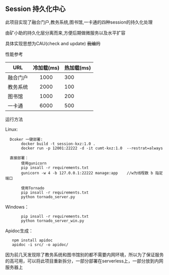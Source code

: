 <h2>Session 持久化中心</h2>

此项目实现了融合门户,教务系统,图书馆,一卡通的四种session的持久化处理

由矿小助的持久化层分离而来,方便后期做微服务以及水平扩容

具体实现思想为CAU(check and update) ~~我编的~~

性能参考



| URL  | 冷加载(ms) | 热加载(ms)    |
|-------|:---:|-----------|
| 融合门户  | 1000 | 300     | 
| 教务系统 | 2000  | 100      | 
| 图书馆  | 1000   | 200 |
| 一卡通  | 6000   | 500 |



运行方法
    
Linux:

      Dcoker 一键部署:
           docker build -t session-kxz:1.0 .
           docker run -p 12001:22222 -d -it cumt-kxz:1.0  --restrat=always
      
      直接部署：
           使用gunicorn
           pip insall -r requirements.txt
           gunicorn -w 4 -b 127.0.0.1:22222 manage:app    //w为线程数 b 指定端口
           
           使用Tornado
           pip insall -r requirements.txt
           python tornado_server.py
Windows：

           pip insall -r requirements.txt
           python tornado_server_win.py    
           
Apidoc生成：

       npm install apidoc
       apidoc -i src/ -o apidoc/
 因为前几天发现除了教务系统和图书馆别的都不需要内网环境，所以为了保证服务的高可用，可以将此项目重新拆分，一部分部署在serverless上，一部分放到内网服务器上     


       
       
       

